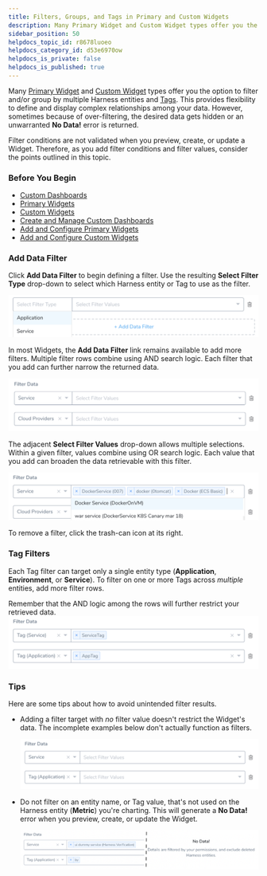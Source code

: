 ```yaml
---
title: Filters, Groups, and Tags in Primary and Custom Widgets
description: Many Primary Widget and Custom Widget types offer you the option to filter and/or group by multiple Harness entities and Tags. 
sidebar_position: 50
helpdocs_topic_id: r8678luoeo
helpdocs_category_id: d53e6970ow
helpdocs_is_private: false
helpdocs_is_published: true
---
```


Many [Primary Widget](primary-widgets.md#next-steps) and [Custom Widget](custom-widgets.md#custom-widget-types) types offer you the option to filter and/or group by multiple Harness entities and [Tags](../account/tags/tags.md). This provides flexibility to define and display complex relationships among your data. However, sometimes because of over-filtering, the desired data gets hidden or an unwarranted **No Data!** error is returned. 

Filter conditions are not validated when you preview, create, or update a Widget. Therefore, as you add filter conditions and filter values, consider the points outlined in this topic.

### Before You Begin

* [Custom Dashboards](custom-dashboards.md)
* [Primary Widgets](primary-widgets.md)
* [Custom Widgets](custom-widgets.md)
* [Create and Manage Custom Dashboards](create-and-manage-dashboards.md)
* [Add and Configure Primary Widgets](add-and-configure-primary-widgets.md)
* [Add and Configure Custom Widgets](configure-custom-widgets.md)

### Add Data Filter

Click **Add Data Filter** to begin defining a filter. Use the resulting **Select Filter Type** drop-down to select which Harness entity or Tag to use as the filter.

![](./static/filters-groups-and-tags-in-custom-dashboard-widgets-70.png)

In most Widgets, the **Add Data Filter** link remains available to add more filters. Multiple filter rows combine using AND search logic. Each filter that you add can further narrow the returned data.

![](./static/filters-groups-and-tags-in-custom-dashboard-widgets-71.png)

The adjacent **Select Filter Values** drop-down allows multiple selections. Within a given filter, values combine using OR search logic. Each value that you add can broaden the data retrievable with this filter.

![](./static/filters-groups-and-tags-in-custom-dashboard-widgets-72.png)

To remove a filter, click the trash-can icon at its right. 

### Tag Filters

Each Tag filter can target only a single entity type (**Application**, **Environment**, or **Service**). To filter on one or more Tags across *multiple* entities, add more filter rows.

Remember that the AND logic among the rows will further restrict your retrieved data.![](./static/filters-groups-and-tags-in-custom-dashboard-widgets-73.png)


### Tips

Here are some tips about how to avoid unintended filter results.

* Adding a filter target with *no* filter value doesn't restrict the Widget's data. The incomplete examples below don't actually function as filters.

  ![](./static/filters-groups-and-tags-in-custom-dashboard-widgets-74.png)

* Do not filter on an entity name, or Tag value, that's not used on the Harness entity (**Metric**) you're charting. This will generate a **No Data!** error when you preview, create, or update the Widget.

  ![](./static/filters-groups-and-tags-in-custom-dashboard-widgets-75.png)


